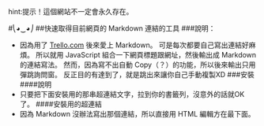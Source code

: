 ﻿hint:提示！這個網站不一定會永久存在。

#⎝◕‿◕⎠
##快速取得目前網頁的 Markdown 連結的工具
###說明：
- 因為用了 [Trello.com](http://trello.com) 後來愛上 Markdown。
可是每次都要自己寫出連結好麻煩。
所以就用 JavaScript 組合一下網頁標題跟網址，然後輸出成 Markdown 的連結寫法。
然而，因為寫不出自動 Copy（？）的功能，所以後來輸出只用彈跳詢問窗。
反正目的有達到了，就是跳出來讓你自己手動複製XD
###安裝
####說明
- 只要把下面安裝用的那串超連結文字，拉到你的書籤列，沒意外的話就OK了。
####安裝用的超連結
- 因為 Markdown 沒辦法寫出那個連結，所以直接用 HTML 編輯方在最下面。

